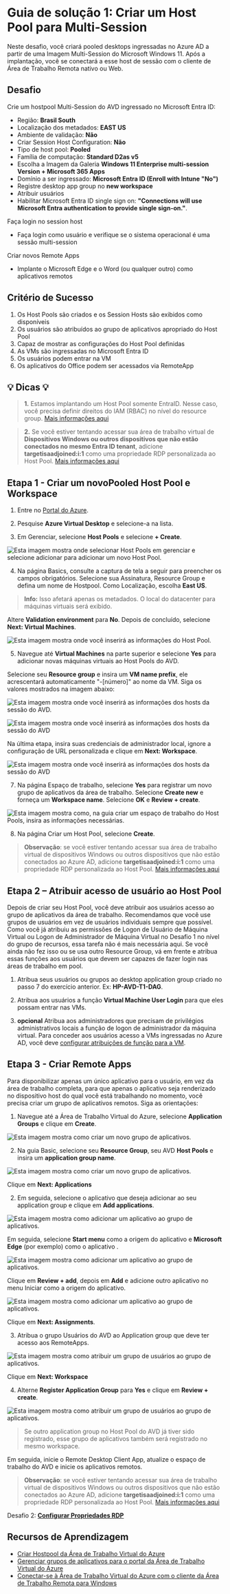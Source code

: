 # Guia de solução 1: Criar um Host Pool para Multi-Session

Neste desafio, você criará pooled desktops ingressadas no Azure AD a partir de uma Imagem Multi-Session do Microsoft Windows 11. Após a implantação, você se conectará a esse host de sessão com o cliente de Área de Trabalho Remota nativo ou Web. 

## Desafio

Crie um hostpool Multi-Session do AVD ingressado no Microsoft Entra ID:
- Região: **Brasil South**
- Localização dos metadados: **EAST US**
- Ambiente de validação: **Não**
- Criar Session Host Configuration: **Não**
- Tipo de host pool: **Pooled**
- Família de computação: **Standard D2as v5**
- Escolha a Imagem da Galeria **Windows 11 Enterprise multi-session Version + Microsoft 365 Apps** 
- Domínio a ser ingressado: **Microsoft Entra ID (Enroll with Intune "No")**
- Registre desktop app group no **new workspace**
- Atribuir usuários
- Habilitar Microsoft Entra ID single sign on: **"Connections will use Microsoft Entra authentication to provide single sign-on."**.

Faça login no session host
- Faça login como usuário e verifique se o sistema operacional é uma sessão multi-session

Criar novos Remote Apps
- Implante o Microsoft Edge e o Word (ou qualquer outro) como aplicativos remotos

## Critério de Sucesso
1. Os Host Pools são criados e os Session Hosts são exibidos como disponíveis
2. Os usuários são atribuídos ao grupo de aplicativos apropriado do Host Pool
3. Capaz de mostrar as configurações do Host Pool definidas
4. As VMs são ingressadas no Microsoft Entra ID
5. Os usuários podem entrar na VM
6. Os aplicativos do Office podem ser acessados via RemoteApp

## 💡 Dicas 💡 
> **1.** Estamos implantando um Host Pool somente EntraID. Nesse caso, você precisa definir direitos do IAM (RBAC) no nível do  resource group. [Mais informações aqui](https://learn.microsoft.com/en-us/azure/virtual-desktop/azure-ad-joined-session-hosts#assign-user-access-to-host-pools)

> **2.** Se você estiver tentando acessar sua área de trabalho virtual de **Dispositivos Windows ou outros dispositivos que não estão conectados no mesmo Entra ID tenant**, adicione **targetisaadjoined:i:1** como uma propriedade RDP personalizada ao Host Pool. [Mais informações aqui](https://learn.microsoft.com/en-us/azure/virtual-desktop/deploy-azure-ad-joined-vm#access-azure-ad-joined-vms)

## Etapa 1 - Criar um novoPooled Host Pool e Workspace

1. Entre no [Portal do Azure](https://portal.azure.com/).

2. Pesquise **Azure Virtual Desktop** e selecione-a na lista.

3. Em Gerenciar, selecione **Host Pools** e selecione **+ Create**.
   
![Esta imagem mostra onde selecionar Host Pools em gerenciar e selecione adicionar para adicionar um novo Host Pool.](../Images/AVD/01-avdHostPool.png "Azure Virtual Desktop")

4. Na página Basics, consulte a captura de tela a seguir para preencher os campos obrigatórios. Selecione sua Assinatura, Resource Group e defina um nome de Hostpool. Como Localização, escolha **East US**. 

> **Info:** Isso afetará apenas os metadados. O local do datacenter para máquinas virtuais será exibido. 

Altere **Validation environment** para **No**.
Depois de concluído, selecione **Next: Virtual Machines**.

![Esta imagem mostra onde você inserirá as informações do Host Pool.](../Images/AVD/02-Hostpool_create_multisession_2.png "Criar página de Host Pool em pool")

5. Navegue até **Virtual Machines** na parte superior e selecione **Yes** para adicionar novas máquinas virtuais ao Host Pools do AVD.

Selecione seu **Resource group** e insira um **VM name prefix**, ele acrescentará automaticamente "-[número]" ao nome da VM. Siga os valores mostrados na imagem abaixo:

![Esta imagem mostra onde você inserirá as informações dos hosts da sessão do AVD.](../Images/AVD/02-Hostpool_create_sessionhosts_2.png)

![Esta imagem mostra onde você inserirá as informações dos hosts da sessão do AVD](../Images/AVD/02-Hostpool_create_sessionhosts_3.png)

Na última etapa, insira suas credenciais de administrador local, ignore a configuração de URL personalizada e clique em **Next: Workspace**.

![Esta imagem mostra onde você inserirá as informações dos hosts da sessão do AVD](../Images/AVD/02-Hostpool_create_sessionhosts_3.5.png)
 
7. Na página Espaço de trabalho, selecione **Yes** para registrar um novo grupo de aplicativos da área de trabalho. Selecione **Create new** e forneça um **Workspace name**. Selecione **OK** e **Review + create**.

![Esta imagem mostra como, na guia criar um espaço de trabalho do Host Pools, insira as informações necessárias.](../Images/AVD/02-hostpoolWorkspace.png "Criar uma guia de espaço de trabalho do Host Pool")

8. Na página Criar um Host Pool, selecione **Create**.

> **Observação**: se você estiver tentando acessar sua área de trabalho virtual de dispositivos Windows ou outros dispositivos que não estão conectados ao Azure AD, adicione **targetisaadjoined:i:1** como uma propriedade RDP personalizada ao Host Pool. [Mais informações aqui](https://learn.microsoft.com/en-us/azure/virtual-desktop/deploy-azure-ad-joined-vm#access-azure-ad-joined-vms)

## Etapa 2 – Atribuir acesso de usuário ao Host Pool

Depois de criar seu Host Pool, você deve atribuir aos usuários acesso ao grupo de aplicativos da área de trabalho. Recomendamos que você use grupos de usuários em vez de usuários individuais sempre que possível. Como você já atribuiu as permissões de Logon de Usuário de Máquina Virtual ou Logon de Administrador de Máquina Virtual no Desafio 1 no nível do grupo de recursos, essa tarefa não é mais necessária aqui. Se você ainda não fez isso ou se usa outro Resource Group, vá em frente e atribua essas funções aos usuários que devem ser capazes de fazer login nas áreas de trabalho em pool.

1. Atribua seus usuários ou grupos ao desktop application group criado no passo 7 do exercício anterior. Ex: **HP-AVD-T1-DAG**.

2. Atribua aos usuários a  função **Virtual Machine User Login** para que eles possam entrar nas VMs.

3. **opcional** Atribua aos administradores que precisam de privilégios administrativos locais a função de logon de administrador da máquina virtual.
Para conceder aos usuários acesso a VMs ingressadas no Azure AD, você deve [configurar atribuições de função para a VM](https://docs.microsoft.com/en-us/azure/active-directory/devices/howto-vm-sign-in-azure-ad-windows#configure-role-assignments-for-the-vm). 

## Etapa 3 - Criar Remote Apps

Para disponibilizar apenas um único aplicativo para o usuário, em vez da área de trabalho completa, para que apenas o aplicativo seja renderizado no dispositivo host do qual você está trabalhando no momento, você precisa criar um grupo de aplicativos remotos. Siga as orientações:

1. Navegue até a Área de Trabalho Virtual do Azure, selecione **Application Groups** e clique em **Create**.

![Esta imagem mostra como criar um novo grupo de aplicativos.](../Images/AVD/02-Hostpool_RemoteApp-1.png)

2. Na guia Basic, selecione seu **Resource Group**, seu AVD **Host Pools** e insira um **application group name**.

![Esta imagem mostra como criar um novo grupo de aplicativos.](../Images/AVD/02-Hostpool_RemoteApp-2.png)

Clique em **Next: Applications**

2. Em seguida, selecione o aplicativo que deseja adicionar ao seu application group e clique em **Add applications**.

![Esta imagem mostra como adicionar um aplicativo ao grupo de aplicativos.](../Images/AVD/03-Hostpool_RemoteApp-1.png)

Em seguida, selecione **Start menu** como a origem do aplicativo e **Microsoft Edge** (por exemplo) como o aplicativo .

![Esta imagem mostra como adicionar um aplicativo ao grupo de aplicativos.](../Images/AVD/03-Hostpool_RemoteApp-4.png)

Clique em **Review + add**, depois em **Add** e adicione outro aplicativo no menu Iniciar como a origem do aplicativo.

![Esta imagem mostra como adicionar um aplicativo ao grupo de aplicativos.](../Images/AVD/03-Hostpool_RemoteApp-5.png)

Clique em **Next: Assignments**.

3. Atribua o grupo Usuários do AVD ao Application group que deve ter acesso aos RemoteApps.

![Esta imagem mostra como atribuir um grupo de usuários ao grupo de aplicativos.](../Images/AVD/03-Hostpool_RemoteApp-2.png)

Clique em **Next: Workspace**

4. Alterne **Register Application Group** para **Yes** e clique em **Review + create**.

![Esta imagem mostra como atribuir um grupo de usuários ao grupo de aplicativos.](../Images/AVD/02-Hostpool_RemoteApp-2-1.png)

> Se outro application group no Host Pool do AVD já tiver sido registrado, esse grupo de aplicativos também será registrado no mesmo workspace.

Em seguida, inicie o Remote Desktop Client App, atualize o espaço de trabalho do AVD e inicie os aplicativos remotos.

> **Observação**: se você estiver tentando acessar sua área de trabalho virtual de dispositivos Windows ou outros dispositivos que não estão conectados ao Azure AD, adicione **targetisaadjoined:i:1** como uma propriedade RDP personalizada ao Host Pool. [Mais informações aqui](https://learn.microsoft.com/en-us/azure/virtual-desktop/deploy-azure-ad-joined-vm#access-azure-ad-joined-vms)


Desafio 2: **[Configurar Propriedades RDP](<Solutionguide 2-AVD-RDP-Properties - PT-BR.md>)**


## Recursos de Aprendizagem
- [Criar Hostpool da Área de Trabalho Virtual do Azure](https://learn.microsoft.com/en-us/azure/virtual-desktop/create-host-pools-azure-marketplace)
- [Gerenciar grupos de aplicativos para o portal da Área de Trabalho Virtual do Azure](https://learn.microsoft.com/en-us/azure/virtual-desktop/manage-app-groups)
- [Conectar-se à Área de Trabalho Virtual do Azure com o cliente da Área de Trabalho Remota para Windows](https://learn.microsoft.com/en-us/azure/virtual-desktop/users/connect-windows?tabs=subscribe#install-the-windows-desktop-client)

